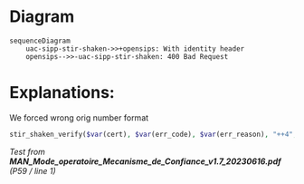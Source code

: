 # Diagram
```mermaid
sequenceDiagram
    uac-sipp-stir-shaken->>+opensips: With identity header
    opensips-->>-uac-sipp-stir-shaken: 400 Bad Request
```

# Explanations:
We forced wrong orig number format
```php
stir_shaken_verify($var(cert), $var(err_code), $var(err_reason), "++4", "$tU");
```

*Test from **MAN_Mode_operatoire_Mecanisme_de_Confiance_v1.7_20230616.pdf** (P59 / line 1)*

